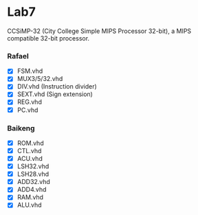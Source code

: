 # Lab7
CCSiMP-32 (City College Simple MIPS Processor 32-bit), a MIPS compatible 32-bit processor.

### Rafael
- [x] FSM.vhd
- [x] MUX3/5/32.vhd
- [x] DIV.vhd (Instruction divider)
- [x] SEXT.vhd (Sign extension)
- [x] REG.vhd
- [x] PC.vhd

### Baikeng	
- [x] ROM.vhd
- [x] CTL.vhd
- [x] ACU.vhd
- [x] LSH32.vhd
- [x] LSH28.vhd
- [x] ADD32.vhd
- [x] ADD4.vhd
- [x] RAM.vhd
- [x] ALU.vhd
